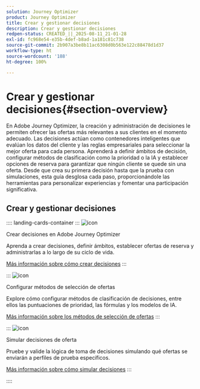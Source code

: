 ```yaml
---
solution: Journey Optimizer
product: Journey Optimizer
title: Crear y gestionar decisiones
description: Crear y gestionar decisiones
redpen-status: CREATED_||_2025-08-11_21-01-28
exl-id: fc968e54-e35b-4def-b8ad-1a181c81c738
source-git-commit: 2b907a3be8b11ac6308d0b563e122c88478d1d37
workflow-type: ht
source-wordcount: '188'
ht-degree: 100%

---
```


# Crear y gestionar decisiones{#section-overview}

En Adobe Journey Optimizer, la creación y administración de decisiones le permiten ofrecer las ofertas más relevantes a sus clientes en el momento adecuado. Las decisiones actúan como contenedores inteligentes que evalúan los datos del cliente y las reglas empresariales para seleccionar la mejor oferta para cada persona. Aprenderá a definir ámbitos de decisión, configurar métodos de clasificación como la prioridad o la IA y establecer opciones de reserva para garantizar que ningún cliente se quede sin una oferta. Desde que crea su primera decisión hasta que la prueba con simulaciones, esta guía desglosa cada paso, proporcionándole las herramientas para personalizar experiencias y fomentar una participación significativa.

## Crear y gestionar decisiones

:::: landing-cards-container
:::
![icon](https://cdn.experienceleague.adobe.com/icons/circle-play.svg)

Crear decisiones en Adobe Journey Optimizer

Aprenda a crear decisiones, definir ámbitos, establecer ofertas de reserva y administrarlas a lo largo de su ciclo de vida.

[Más información sobre cómo crear decisiones](../using/offers/offer-activities/create-offer-activities.md)
:::

:::
![icon](https://cdn.experienceleague.adobe.com/icons/gear.svg)

Configurar métodos de selección de ofertas

Explore cómo configurar métodos de clasificación de decisiones, entre ellos las puntuaciones de prioridad, las fórmulas y los modelos de IA.

[Más información sobre los métodos de selección de ofertas](../using/offers/offer-activities/configure-offer-selection.md)
:::

:::
![icon](https://cdn.experienceleague.adobe.com/icons/code-branch.svg)

Simular decisiones de oferta

Pruebe y valide la lógica de toma de decisiones simulando qué ofertas se enviarán a perfiles de prueba específicos.

[Más información sobre cómo simular decisiones](../using/offers/offer-activities/simulation.md)
:::

::::
